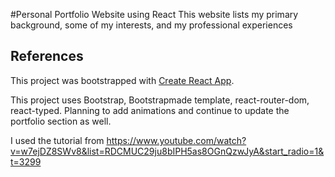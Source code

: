 #Personal Portfolio Website using React
This website lists my primary background, some of my interests, and my professional experiences

## References

This project was bootstrapped with [Create React App](https://github.com/facebook/create-react-app).

This project uses Bootstrap, Bootstrapmade template, react-router-dom, react-typed. Planning to add animations and continue to update the portfolio section as well.

I used the tutorial from https://www.youtube.com/watch?v=w7ejDZ8SWv8&list=RDCMUC29ju8bIPH5as8OGnQzwJyA&start_radio=1&t=3299


